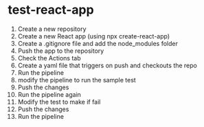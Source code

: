 # test-react-app

1. Create a new repository
2. Create a new React app (using npx create-react-app)
3. Create a .gitignore file and add the node_modules folder
4. Push the app to the repository
5. Check the Actions tab
6. Create a yaml file that triggers on push and checkouts the repo
7. Run the pipeline 
8. modify the pipeline to run the sample test
9. Push the changes
10. Run the pipeline again
11. Modify the test to make if fail
12. Push the changes
13. Run the pipeline
